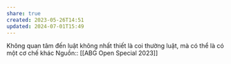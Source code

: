 ```yaml
---
share: true
created: 2023-05-26T14:51
updated: 2024-07-01T15:49
---
```

Không quan tâm đến luật không nhất thiết là coi thường luật, mà có thể là có một cơ chế khác
Nguồn:: [[ABG Open Special 2023]]
